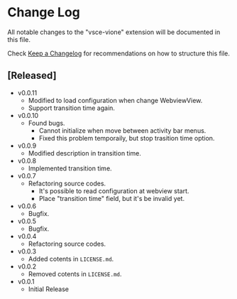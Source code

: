 # Change Log

All notable changes to the "vsce-vione" extension will be documented in this file.

Check [Keep a Changelog](http://keepachangelog.com/) for recommendations on how to structure this file.

## [Released]
- v0.0.11
  - Modified to load configuration when change WebviewView.
  - Support transition time again.
- v0.0.10
  - Found bugs.
    - Cannot initialize when move between activity bar menus.
    - Fixed this problem temporaily, but stop trasition time option.
- v0.0.9
  - Modified description in transition time. 
- v0.0.8
  - Implemented transition time.
- v0.0.7
  - Refactoring source codes.
    - It's possible to read configuration at webview start.
    - Place "transition time" field, but it's be invalid yet. 
- v0.0.6
  - Bugfix.
- v0.0.5
  - Bugfix.
- v0.0.4
  - Refactoring source codes.
- v0.0.3
  - Added cotents in `LICENSE.md`.
- v0.0.2
  - Removed cotents in `LICENSE.md`.
- v0.0.1
  - Initial Release
